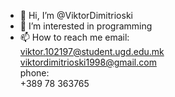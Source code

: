 - 👋 Hi, I’m @ViktorDimitrioski
- 👀 I’m interested in programming
- 📫 How to reach me
email: <br>
 viktor.102197@student.ugd.edu.mk <br>
 viktordimitrioski1998@gmail.com <br>
phone: <br>
 +389 78 363765

<!---
ViktorDimitrioski/ViktorDimitrioski is a ✨ special ✨ repository because its `README.md` (this file) appears on your GitHub profile.
You can click the Preview link to take a look at your changes.
--->
